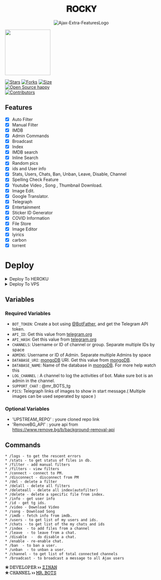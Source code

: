 <h1 align="center">
  <b>𝐑𝐎𝐂𝐊𝐘</b>
</h1>



<p align="center">
  <img src="https://telegra.ph/file/c1fb90602a7a67a791570.jpg" alt="Ajax-Extra-FeaturesLogo">
</p>


<a href="https://youtube.com/channel/UCVbKgUOGVEdQlmLJ_fXrWMQ">
  <img src="https://img.shields.io/badge/𝚂𝚄𝙱𝚂𝙲𝚁𝙸𝙱𝙴-black?logo=youtube" width="150">


[![Stars](https://img.shields.io/github/stars/Zinan100/Rocky?style=flat-square&color=green)](https://github.com/Zinan100/Rocky/stargazers)
[![Forks](https://img.shields.io/github/forks/Zinan100/Rocky?style=flat-square&color=blue)](https://github.com/Zinan100/Rocky/fork)
[![Size](https://img.shields.io/github/repo-size/Zinan100/Rocky?style=flat-square&color=red)](https://github.com/Zinan100/Rocky)   
[![Open Source happy ](https://badges.frapsoft.com/os/v2/open-source.svg?v=103)](https://github.com/Zinan100/Rocky)   
[![Contributors](https://img.shields.io/github/contributors/Zinan100/Rocky?style=flat-square&color=green)](https://github.com/Zinan100/Rocky/graphs/contributors)
## Features

- [x] Auto Filter
- [x] Manual Filter
- [x] IMDB
- [x] Admin Commands
- [x] Broadcast
- [x] Index
- [x] IMDB search
- [x] Inline Search
- [x] Random pics
- [x] ids and User info 
- [x] Stats, Users, Chats, Ban, Unban, Leave, Disable, Channel
- [x] Spelling Check Feature
- [x] Youtube Video , Song , Thumbnail Download.
- [x] Image Edit.
- [x] Google Translator.
- [x] Telegraph
- [x] Entertainment
- [x] Sticker ID Generator
- [x] COVID Information
- [x] File Store
- [X] Image Editor
- [X] lyirics
- [X] carbon
- [X] torrent

# Deploy


<details><summary>Deploy To HEROKU</summary>
<p>

[![Deploy](https://www.herokucdn.com/deploy/button.svg)](https://heroku.com/deploy?template=https://github.com/Zinan100/ROCKY_LOADER)

</p>
</details>



<details><summary>Deploy To VPS</summary>
<p>
<pre>
git clone https://github.com/Zinan100/Rocky
# Install Packages
pip3 install -r requirements.txt
Edit info.py with variables as given below then run bot
python3 bot.py
</pre>
</p>
</details>


## Variables

### Required Variables

* `BOT_TOKEN`: Create a bot using [@BotFather](https://telegram.dog/BotFather), and get the Telegram API token.
* `API_ID`: Get this value from [telegram.org](https://my.telegram.org/apps)
* `API_HASH`: Get this value from [telegram.org](https://my.telegram.org/apps)
* `CHANNELS`: Username or ID of channel or group. Separate multiple IDs by space
* `ADMINS`: Username or ID of Admin. Separate multiple Admins by space
* `DATABASE_URI`: [mongoDB](https://www.mongodb.com) URI. Get this value from [mongoDB](https://www.mongodb.com).
* `DATABASE_NAME`: Name of the database in [mongoDB](https://www.mongodb.com). For more help watch this 
* `LOG_CHANNEL` : A channel to log the activities of bot. Make sure bot is an admin in the channel.
* `SUPPORT_CHAT` : @mr_BOTS_tg
* `PICS`: Telegraph links of images to show in start message.( Multiple images can be used seperated by space )

### Optional Variables

* 'UPSTREAM_REPO' : youre cloned repo link
* 'RemoveBG_API' : youre api from https://www.remove.bg/b/background-removal-api



## Commands
```
* /logs - to get the rescent errors
* /stats - to get status of files in db.
* /filter - add manual filters
* /filters - view filters
* /connect - connect to PM.
* /disconnect - disconnect from PM
* /del - delete a filter
* /delall - delete all filters
* /deleteall - delete all index(autofilter)
* /delete - delete a specific file from index.
* /info - get user info
* /id - get tg ids.
* /video - Download Video
* /song - Download Song
* /imdb - fetch info from imdb.
* /users - to get list of my users and ids.
* /chats - to get list of the my chats and ids 
* /index  - to add files from a channel
* /leave  - to leave from a chat.
* /disable  -  do disable a chat.
* /enable - re-enable chat.
* /ban  - to ban a user.
* /unban  - to unban a user.
* /channel - to get list of total connected channels
* /broadcast - to broadcast a message to all Ajax users
```

<b>✮ 𝙳𝙴𝚅𝙴𝙻𝙾𝙿𝙴𝚁 ›› [𝚉𝙸𝙽𝙰𝙽](https://github.com/Zinan100)</b>                                                                                                                                                                                     
<b>✮ 𝙲𝙷𝙰𝙽𝙽𝙴𝙻 ›› [𝙼𝚁. 𝙱𝙾𝚃𝚂](https://t.me/mr_BOTS_tg)</b>

